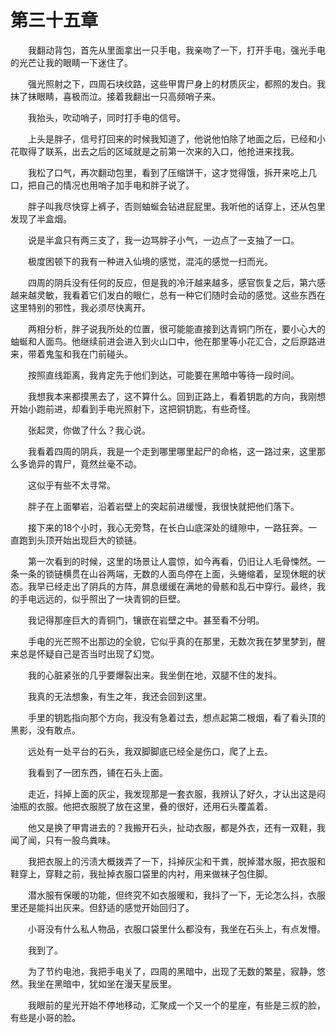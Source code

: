 # 第三十五章


　　我翻动背包，首先从里面拿出一只手电，我亲吻了一下，打开手电，强光手电的光芒让我的眼睛一下迷住了。

　　强光照射之下，四周石块纹路，这些甲胄尸身上的材质灰尘，都照的发白。我抹了抹眼睛，喜极而泣。接着我翻出一只高频哨子来。

　　我抬头，吹动哨子，同时打手电的信号。

　　上头是胖子，信号打回来的时候我知道了，他说他怕除了地面之后，已经和小花取得了联系，出去之后的区域就是之前第一次来的入口，他抢进来找我。

　　我松了口气，再次翻动包里，看到了压缩饼干，这才觉得饿，拆开来吃上几口，把自己的情况也用哨子加手电和胖子说了。

　　胖子叫我尽快穿上裤子，否则蚰蜒会钻进屁屁里。我听他的话穿上，还从包里发现了半盒烟。

　　说是半盒只有两三支了，我一边骂胖子小气，一边点了一支抽了一口。

　　极度困顿下的我有一种进入仙境的感觉，混沌的感觉一扫而光。

　　四周的阴兵没有任何的反应，但是我的冷汗越来越多，感官恢复之后，第六感越来越灵敏，我看着它们发白的眼仁，总有一种它们随时会动的感觉。这些东西在这里特别的邪性，我必须尽快离开。

　　两相分析，胖子说我所处的位置，很可能能直接到达青铜门所在，要小心大的蚰蜒和人面鸟。他继续前进会进入到火山口中，他在那里等小花汇合，之后原路进来，带着鬼玺和我在门前碰头。

　　按照直线距离，我肯定先于他们到达，可能要在黑暗中等待一段时间。

　　我想我本来都摸黑去了，这不算什么。回到正路上，看着钥匙的方向，我刚想开始小跑前进，却看到手电光照射下，这把铜钥匙，有些奇怪。

　　张起灵，你做了什么？我心说。

　　我看着四周的阴兵，我是一个走到哪里哪里起尸的命格，这一路过来，这里那么多诡异的胄尸，竟然丝毫不动。

　　这似乎有些不太寻常。

　　胖子在上面攀岩，沿着岩壁上的突起前进缓慢，我很快就把他们落下。

　　接下来的18个小时，我心无旁骛，在长白山底深处的缝隙中，一路狂奔。一直跑到头顶开始出现巨大的锁链。

　　第一次看到的时候，这里的场景让人震惊，如今再看，仍旧让人毛骨悚然。一条一条的锁链横贯在山谷两端，无数的人面鸟停在上面，头蜷缩着，呈现休眠的状态。我早已经走出了阴兵的方阵，屏息缓缓在满地的骨骸和乱石中穿行。最终，我的手电远远的，似乎照出了一块青铜的巨壁。

　　我记得那座巨大的青铜门，镶嵌在岩壁之中。甚至看不分明。

　　手电的光芒照不出那边的全貌，它似乎真的在那里，无数次我在梦里梦到，醒来总是怀疑自己是否当时出现了幻觉。

　　我的心脏紧张的几乎要爆裂出来。我坐倒在地，双腿不住的发抖。

　　我真的无法想象，有生之年，我还会回到这里。

　　手里的钥匙指向那个方向，我没有急着过去，想点起第二根烟，看了看头顶的黑影，没有敢点。

　　远处有一处平台的石头，我双脚脚底已经全是伤口，爬了上去。

　　我看到了一团东西，铺在石头上面。

　　走近，抖掉上面的灰尘，我发现那是一套衣服，我辨认了好久，才认出这是闷油瓶的衣服。他把衣服脱了放在这里，叠的很好，还用石头覆盖着。

　　他又是换了甲胄进去的？我搬开石头，扯动衣服，都是外衣，还有一双鞋，我闻了闻，只有一股鸟粪味。

　　我把衣服上的污渍大概拨弄了一下，抖掉灰尘和干粪，脱掉潜水服，把衣服和鞋穿上，穿鞋之前，我扯掉衣服口袋里的内衬，用来做袜子包住脚。

　　潜水服有保暖的功能，但终究不如衣服暖和，我抖了一下，无论怎么抖，衣服里还是能抖出灰来。但舒适的感觉开始回归了。

　　小哥没有什么私人物品，衣服口袋里什么都没有，我坐在石头上，有点发懵。

　　我到了。

　　为了节约电池，我把手电关了，四周的黑暗中，出现了无数的繁星，寂静，悠然。我坐在黑暗中，犹如坐在漫天星辰里。

　　我眼前的星光开始不停地移动，汇聚成一个又一个的星座，有些是三叔的脸，有些是小哥的脸。


